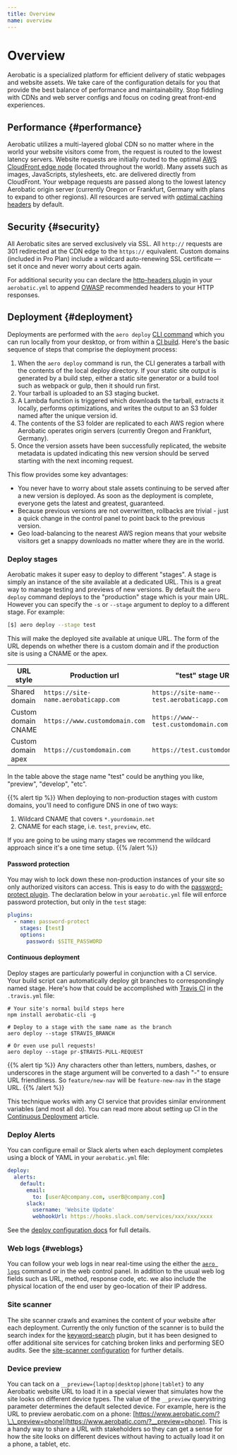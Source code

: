 ```yaml
---
title: Overview
name: overview
---
```


# Overview

Aerobatic is a specialized platform for efficient delivery of static webpages and website assets. We take care of the configuration details for you that provide the best balance of performance and maintainability. Stop fiddling with CDNs and web server configs and focus on coding great front-end experiences.

## Performance {#performance}

Aerobatic utilizes a multi-layered global CDN so no matter where in the world your website visitors come from, the request is routed to the lowest latency servers. Website requests are initially routed to the optimal [AWS CloudFront edge node](https://aws.amazon.com/cloudfront/details/) (located throughout the world). Many assets such as images, JavaScripts, stylesheets, etc. are delivered directly from CloudFront. Your webpage requests are passed along to the lowest latency Aerobatic origin server (currently Oregon or Frankfurt, Germany with plans to expand to other regions). All resources are served with [optimal caching headers](/docs/static-serving#cache-headers) by default.

## Security {#security}

All Aerobatic sites are served exclusively via SSL. All `http://` requests are 301 redirected at the CDN edge to the `https://` equivalent. Custom domains (included in Pro Plan) include a wildcard auto-renewing SSL certificate &mdash; set it once and never worry about certs again.

For additional security you can declare the [http-headers plugin](/docs/plugins/http-headers/#security-headers) in your `aerobatic.yml` to append [OWASP](https://www.owasp.org/index.php/Main_Page) recommended headers to your HTTP responses.

## Deployment {#deployment}

Deployments are performed with the `aero deploy` [CLI command](/docs/cli/#deploy) which you can run locally from your desktop, or from within a [CI build](/docs/continuous-deployment/). Here's the basic sequence of steps that comprise the deployment process:

1. When the `aero deploy` command is run, the CLI generates a tarball with the contents of the local deploy directory. If your static site output is generated by a build step, either a static site generator or a build tool such as webpack or gulp, then it should run first.
2. Your tarball is uploaded to an S3 staging bucket.
3. A Lambda function is triggered which downloads the tarball, extracts it locally, performs optimizations, and writes the output to an S3 folder named after the unique version id.
4. The contents of the S3 folder are replicated to each AWS region where Aerobatic operates origin servers (currently Oregon and Frankfurt, Germany).
5. Once the version assets have been successfully replicated, the website metadata is updated indicating this new version should be served starting with the next incoming request.

This flow provides some key advantages:

* You never have to worry about stale assets continuing to be served after a new version is deployed. As soon as the deployment is complete, everyone gets the latest and greatest, guaranteed.
* Because previous versions are not overwritten, rollbacks are trivial - just a quick change in the control panel to point back to the previous version.
* Geo load-balancing to the nearest AWS region means that your website visitors get a snappy downloads no matter where they are in the world.

### Deploy stages

Aerobatic makes it super easy to deploy to different "stages". A stage is simply an instance of the site available at a dedicated URL. This is a great way to manage testing and previews of new versions. By default the `aero deploy` command deploys to the "production" stage which is your main URL. However you can specify the `-s` or `--stage` argument to deploy to a different stage. For example:

```sh
[$] aero deploy --stage test
```

This will make the deployed site available at unique URL. The form of the URL depends on whether there is a custom domain and if the production site is using a CNAME or the apex.

| URL style           | Production url                       | "test" stage URL                           |
| ------------------- | ------------------------------------ | ------------------------------------------ |
| Shared domain       | `https://site-name.aerobaticapp.com` | `https://site-name--test.aerobaticapp.com` |
| Custom domain CNAME | `https://www.customdomain.com`       | `https://www--test.customdomain.com`       |
| Custom domain apex  | `https://customdomain.com`           | `https://test.customdomain.com`            |

In the table above the stage name "test" could be anything you like, "preview", "develop", "etc".

{{% alert tip %}}
When deploying to non-production stages with custom domains, you'll need to configure DNS in one of two ways:

1. Wildcard CNAME that covers `*.yourdomain.net`
2. CNAME for each stage, i.e. `test`, `preview`, etc.

If you are going to be using many stages we recommend the wildcard approach since it's a one time setup.
{{% /alert %}}

#### Password protection

You may wish to lock down these non-production instances of your site so only authorized visitors can access. This is easy to do with the [password-protect plugin](/docs/plugins/password-protect/). The declaration below in your `aerobatic.yml` file will enforce password protection, but only in the `test` stage:

```yaml
plugins:
  - name: password-protect
    stages: [test]
    options:
      password: $SITE_PASSWORD
```

#### Continuous deployment

Deploy stages are particularly powerful in conjunction with a CI service. Your build script can automatically deploy git branches to correspondingly named stage. Here's how that could be accomplished with [Travis CI](https://travis-ci.com) in the `.travis.yml` file:

```console
# Your site's normal build steps here
npm install aerobatic-cli -g

# Deploy to a stage with the same name as the branch
aero deploy --stage $TRAVIS_BRANCH

# Or even use pull requests!
aero deploy --stage pr-$TRAVIS-PULL-REQUEST
```

{{% alert tip %}}
Any characters other than letters, numbers, dashes, or underscores in the stage argument will be converted to a dash "-" to ensure URL friendliness. So `feature/new-nav` will be `feature-new-nav` in the stage URL.
{{% /alert %}}

This technique works with any CI service that provides similar environment variables (and most all do). You can read more about setting up CI in the [Continuous Deployment](/docs/continuous-deployment) article.

### Deploy Alerts

You can configure email or Slack alerts when each deployment completes using a block of YAML in your `aerobatic.yml` file:

```yaml
deploy:
  alerts:
    default:
      email:
        to: [userA@company.com, userB@company.com]
      slack:
        username: 'Website Update'
        webhookUrl: https://hooks.slack.com/services/xxx/xxx/xxxx
```

See the [deploy configuration docs](/docs/configuration/#deploy-alerts) for full details.

### Web logs {#weblogs}

You can follow your web logs in near real-time using the either the [`aero logs`](/docs/cli/#logs) command or in the web control panel. In addition to the usual web log fields such as URL, method, response code, etc. we also include the physical location of the end user by geo-location of their IP address.

### Site scanner

The site scanner crawls and examines the content of your website after each deployment. Currently the only function of the scanner is to build the search index for the [keyword-search](/docs/plugins/keyword-search) plugin, but it has been designed to offer additional site services for catching broken links and performing SEO audits. See the [site-scanner configuration](/docs/configuration/#site-scanner) for further details.

### Device preview

You can tack on a `__preview={laptop|desktop|phone|tablet}` to any Aerobatic website URL to load it in a special viewer that simulates how the site looks on different device types. The value of the `__preview` querystring parameter determines the default selected device. For example, here is the URL to preview aerobatic.com on a phone: [https://www.aerobatic.com/?\_\_preview=phone](https://www.aerobatic.com/?__preview=phone). This is a handy way to share a URL with stakeholders so they can get a sense for how the site looks on different devices without having to actually load it on a phone, a tablet, etc.
